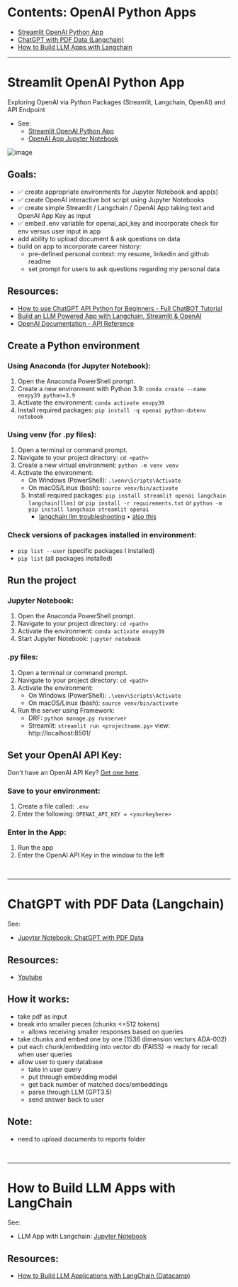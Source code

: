 # Contents: OpenAI Python Apps

- [Streamlit OpenAI Python App](#streamlit-openai-python-app)
- [ChatGPT with PDF Data (Langchain)](#chatgpt-with-pdf-data-langchain)
- [How to Build LLM Apps with Langchain](#how-to-build-llm-apps-with-langchain)

---

# Streamlit OpenAI Python App

Exploring OpenAI via Python Packages (Streamlit, Langchain, OpenAI) and API Endpoint

- See:
  - [Streamlit OpenAI Python App](/streamlit_app.py)
  - [OpenAI App Jupyter Notebook](/openai_python.ipynb)

![image](https://github.com/Ms-KL/openai-python-app/assets/92511648/dde36356-4782-4ca3-aebf-52483743699f)

## Goals:

- ✅ create appropriate environments for Jupyter Notebook and app(s)
- ✅ create OpenAI interactive bot script using Jupyter Notebooks
- ✅ create simple Streamlit / Langchain / OpenAI App taking text and OpenAI App Key as input
- ✅ embed .env variable for openai_api_key and incorporate check for env versus user input in app
- add ability to upload document & ask questions on data
- build on app to incorporate career history:
  - pre-defined personal context: my resume, linkedin and github readme
  - set prompt for users to ask questions regarding my personal data

## Resources:

- [How to use ChatGPT API Python for Beginners - Full ChatBOT Tutorial](https://www.youtube.com/watch?v=Vurdg6yrPL8&list=PLpdmBGJ6ELUIYHjmzYTuePlNRf7yeCACz)
- [Build an LLM Powered App with Langchain, Streamlit & OpenAI](https://blog.streamlit.io/langchain-tutorial-1-build-an-llm-powered-app-in-18-lines-of-code/)
- [OpenAI Documentation - API Reference](https://platform.openai.com/docs/api-reference/introduction)

## Create a Python environment

### Using Anaconda (for Jupyter Notebook):

1. Open the Anaconda PowerShell prompt.
2. Create a new environment with Python 3.9: `conda create --name envpy39 python=3.9`
3. Activate the environment: `conda activate envpy39`
4. Install required packages: `pip install -q openai python-dotenv notebook`

### Using venv (for .py files):

1. Open a terminal or command prompt.
2. Navigate to your project directory: `cd <path>`
3. Create a new virtual environment: `python -m venv venv`
4. Activate the environment:
   - On Windows (PowerShell): `.\venv\Scripts\Activate`
   - On macOS/Linux (bash): `source venv/bin/activate`
   5. Install required packages: `pip install streamlit openai langchain langchain[llms]` or `pip install -r requirements.txt` or `python -m pip install langchain streamlit openai`
      - [langchain llm troubleshooting](https://www.reddit.com/r/LangChain/comments/143c2ny/comment/jnago5c/?utm_source=share&utm_medium=web2x&context=3) • [also this](https://python.langchain.com/docs/modules/model_io/models/llms/)

### Check versions of packages installed in environment:

- `pip list --user` (specific packages I installed)
- `pip list` (all packages installed)

## Run the project

### Jupyter Notebook:

1. Open the Anaconda PowerShell prompt.
2. Navigate to your project directory: `cd <path>`
3. Activate the environment: `conda activate envpy39`
4. Start Jupyter Notebook: `jupyter notebook`

### .py files:

1. Open a terminal or command prompt.
2. Navigate to your project directory: `cd <path>`
3. Activate the environment:
   - On Windows (PowerShell): `.\venv\Scripts\Activate`
   - On macOS/Linux (bash): `source venv/bin/activate`
4. Run the server using Framework:
   - DRF: `python manage.py runserver`
   - Streamlit: `streamlit run <projectname.py>` view: http://localhost:8501/

## Set your OpenAI API Key:

Don't have an OpenAI API Key? [Get one here](https://platform.openai.com/account/api-keys).

### Save to your environment:

1. Create a file called: `.env`
2. Enter the following: `OPENAI_API_KEY = <yourkeyhere>`

### Enter in the App:

1. Run the app
2. Enter the OpenAI API Key in the window to the left

<br>

---

# ChatGPT with PDF Data (Langchain)

See:

- [Jupyter Notebook: ChatGPT with PDF Data](/chatgpt_with_pdf_app.ipynb)

## Resources:

- [Youtube](https://youtu.be/au2WVVGUvc8)

## How it works:

- take pdf as input
- break into smaller pieces (chunks <=512 tokens)
  - allows receiving smaller responses based on queries
- take chunks and embed one by one (1536 dimension vectors ADA-002)
- put each chunk/embedding into vector db (FAISS) -> ready for recall when user queries
- allow user to query database
  - take in user query
  - put through embedding model
  - get back number of matched docs/embeddings
  - parse through LLM (GPT3.5)
  - send answer back to user

## Note:

- need to upload documents to reports folder

<br>

---

# How to Build LLM Apps with LangChain

See:

- LLM App with Langchain: [Jupyter Notebook](/llm_app_with_langchain.ipynb)

## Resources:

- [How to Build LLM Applications with LangChain (Datacamp)](https://www.datacamp.com/tutorial/how-to-build-llm-applications-with-langchain)
